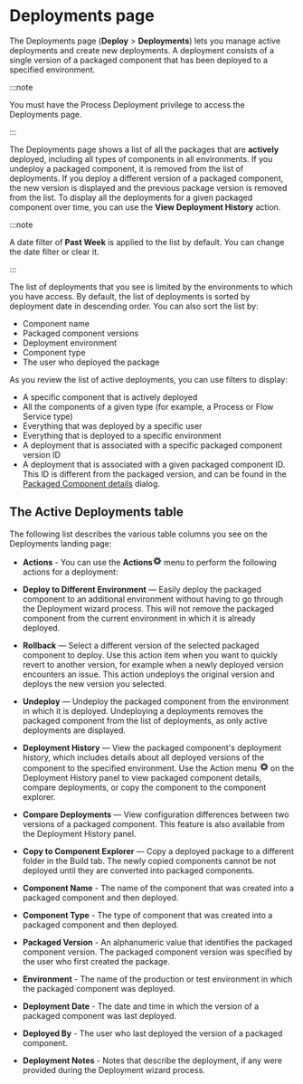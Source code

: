 # Deployments page 

<head>
  <meta name="guidename" content="Integration"/>
  <meta name="context" content="GUID-5c7e1d3c-ba1c-470e-9f96-2ac61bc70ab4"/>
</head>


The Deployments page \(**Deploy** \> **Deployments**\) lets you manage active deployments and create new deployments. A deployment consists of a single version of a packaged component that has been deployed to a specified environment.

:::note

You must have the Process Deployment privilege to access the Deployments page.

:::

The Deployments page shows a list of all the packages that are **actively** deployed, including all types of components in all environments. If you undeploy a packaged component, it is removed from the list of deployments. If you deploy a different version of a packaged component, the new version is displayed and the previous package version is removed from the list. To display all the deployments for a given packaged component over time, you can use the **View Deployment History** action.

:::note

A date filter of **Past Week** is applied to the list by default. You can change the date filter or clear it.

:::

The list of deployments that you see is limited by the environments to which you have access. By default, the list of deployments is sorted by deployment date in descending order. You can also sort the list by:

- Component name
- Packaged component versions
- Deployment environment
- Component type
- The user who deployed the package

As you review the list of active deployments, you can use filters to display:

- A specific component that is actively deployed
- All the components of a given type \(for example, a Process or Flow Service type\)
- Everything that was deployed by a specific user
- Everything that is deployed to a specific environment
- A deployment that is associated with a specific packaged component version ID
- A deployment that is associated with a given packaged component ID. This ID is different from the packaged version, and can be found in the [Packaged Component details](int-Viewing_deployed_packaged_component_details_81ac8f18-a63c-4155-a94a-4bd99e9e4ee8.md) dialog.

## The Active Deployments table

The following list describes the various table columns you see on the Deployments landing page:

- **Actions** - You can use the **Actions**![img-int-black_gear](../Images/main-ic-gear-black-16_cdde83e4-a176-436a-86ca-1fe4937e3085.jpg) menu to perform the following actions for a deployment:

- **Deploy to Different Environment** — Easily deploy the packaged component to an additional environment without having to go through the Deployment wizard process. This will not remove the packaged component from the current environment in which it is already deployed.

- **Rollback** — Select a different version of the selected packaged component to deploy. Use this action item when you want to quickly revert to another version, for example when a newly deployed version encounters an issue. This action undeploys the original version and deploys the new version you selected.

- **Undeploy** — Undeploy the packaged component from the environment in which it is deployed. Undeploying a deployments removes the packaged component from the list of deployments, as only active deployments are displayed.

- **Deployment History** — View the packaged component's deployment history, which includes details about all deployed versions of the component to the specified environment. Use the Action menu ![img-int-black_gear](../Images/main-ic-gear-black-16_cdde83e4-a176-436a-86ca-1fe4937e3085.jpg) on the Deployment History panel to view packaged component details, compare deployments, or copy the component to the component explorer.

- **Compare Deployments** — View configuration differences between two versions of a packaged component. This feature is also available from the Deployment History panel.

- **Copy to Component Explorer** — Copy a deployed package to a different folder in the Build tab. The newly copied components cannot be not deployed until they are converted into packaged components.

- **Component Name** - The name of the component that was created into a packaged component and then deployed.

- **Component Type** - The type of component that was created into a packaged component and then deployed.

- **Packaged Version** - An alphanumeric value that identifies the packaged component version. The packaged component version was specified by the user who first created the package.

- **Environment** - The name of the production or test environment in which the packaged component was deployed.

- **Deployment Date** - The date and time in which the version of a packaged component was last deployed.

- **Deployed By** - The user who last deployed the version of a packaged component.

- **Deployment Notes** - Notes that describe the deployment, if any were provided during the Deployment wizard process.
